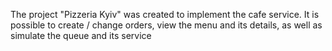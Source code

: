 The project "Pizzeria Kyiv" was created to implement the cafe service.
It is possible to create / change orders, view the menu and its details, as well as simulate the queue and its service
